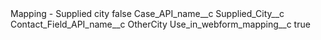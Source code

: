<?xml version="1.0" encoding="UTF-8"?>
<CustomMetadata xmlns="http://soap.sforce.com/2006/04/metadata" xmlns:xsi="http://www.w3.org/2001/XMLSchema-instance" xmlns:xsd="http://www.w3.org/2001/XMLSchema">
    <label>Mapping - Supplied city</label>
    <protected>false</protected>
    <values>
        <field>Case_API_name__c</field>
        <value xsi:type="xsd:string">Supplied_City__c</value>
    </values>
    <values>
        <field>Contact_Field_API_name__c</field>
        <value xsi:type="xsd:string">OtherCity</value>
    </values>
    <values>
        <field>Use_in_webform_mapping__c</field>
        <value xsi:type="xsd:boolean">true</value>
    </values>
</CustomMetadata>

